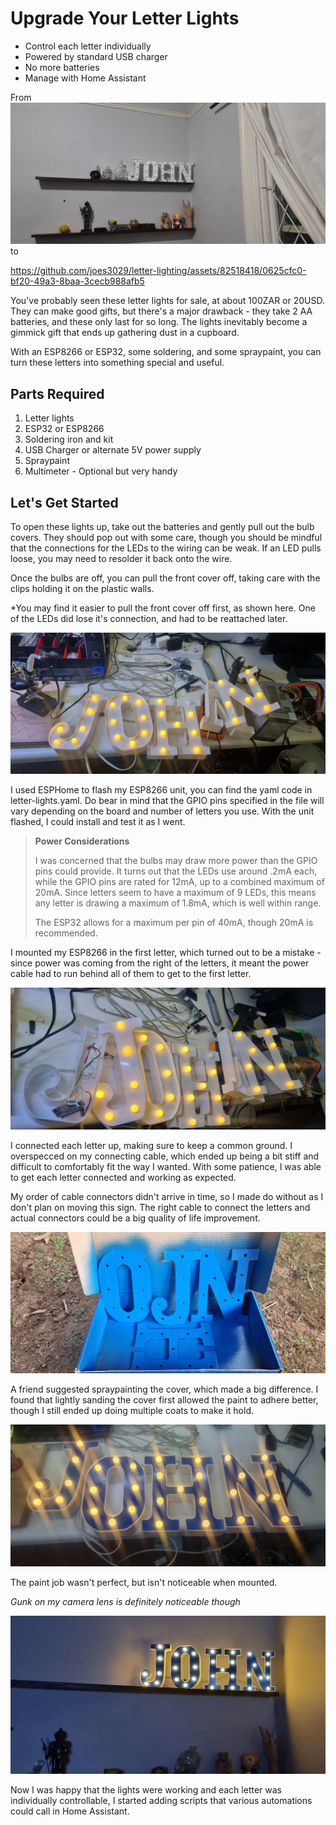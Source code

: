 # Upgrade Your Letter Lights

- Control each letter individually
- Powered by standard USB charger
- No more batteries
- Manage with Home Assistant

From
![Picture of letter light](20230620-222527.jpg)
to

https://github.com/joes3029/letter-lighting/assets/82518418/0625cfc0-bf20-49a3-8baa-3cecb988afb5

You've probably seen these letter lights for sale, at about 100ZAR or 20USD. They can make good gifts, but there's a 
major drawback - they take 2 AA batteries, and these only last for so long. The lights inevitably become a gimmick
gift that ends up gathering dust in a cupboard. 

With an ESP8266 or ESP32, some soldering, and some spraypaint, you can turn these letters into something special and 
useful. 

## Parts Required

1. Letter lights
2. ESP32 or ESP8266
3. Soldering iron and kit
4. USB Charger or alternate 5V power supply
5. Spraypaint
6. Multimeter - Optional but very handy 

## Let's Get Started

To open these lights up, take out the batteries and gently pull out the bulb covers. They should pop out with some care,
though you should be mindful that the connections for the LEDs to the wiring can be weak. If an LED pulls loose, you may 
need to resolder it back onto the wire.

Once the bulbs are off, you can pull the front cover off, taking care with the clips holding it on the plastic walls.

*You may find it easier to pull the front cover off first, as shown here. One of the LEDs did lose it's connection, and 
had to be reattached later.

![Light covers being removed](20230620-214610.jpg)

I used ESPHome to flash my ESP8266 unit, you can find the yaml code in letter-lights.yaml. Do bear in mind that the GPIO
pins specified in the file will vary depending on the board and number of letters you use. With the unit flashed, I 
could install and test it as I went.

>**Power Considerations**
> 
> I was concerned that the bulbs may draw more power than the GPIO pins could provide. It turns out that the LEDs 
> use around .2mA each, while the GPIO pins are rated for 12mA, up to a combined maximum of 20mA. Since letters 
> seem to have a maximum of 9 LEDs, this means any letter is drawing a maximum of 1.8mA, which is well within range.
> 
>The ESP32 allows for a maximum per pin of 40mA, though 20mA is recommended.

I mounted my ESP8266 in the first letter, which turned out to be a mistake - since power was coming from the right of
the letters, it meant the power cable had to run behind all of them to get to the first letter. 

![ESP8266 in place](20230620-214913.jpg)

I connected each letter up, making sure to keep a common ground. I overspecced on my connecting cable, which ended
up being a bit stiff and difficult to comfortably fit the way I wanted. With some patience, I was able to get each 
letter connected and working as expected.

My order of cable connectors didn't arrive in time, so I made do without as I don't plan on moving this sign. The right
cable to connect the letters and actual connectors could be a big quality of life improvement.

![Applying spraypaint](20230621-153329.jpg)

A friend suggested spraypainting the cover, which made a big difference. I found that lightly sanding the cover first 
allowed the paint to adhere better, though I still ended up doing multiple coats to make it hold. 

![Ready to mount](20230621-181803.jpg)

The paint job wasn't perfect, but isn't noticeable when mounted. 

*Gunk on my camera lens is definitely noticeable though* 

![Picture of improved light](20230621-221324.jpg)

Now I was happy that the lights were working and each letter was individually controllable, I started adding scripts 
that various automations could call in Home Assistant. 
